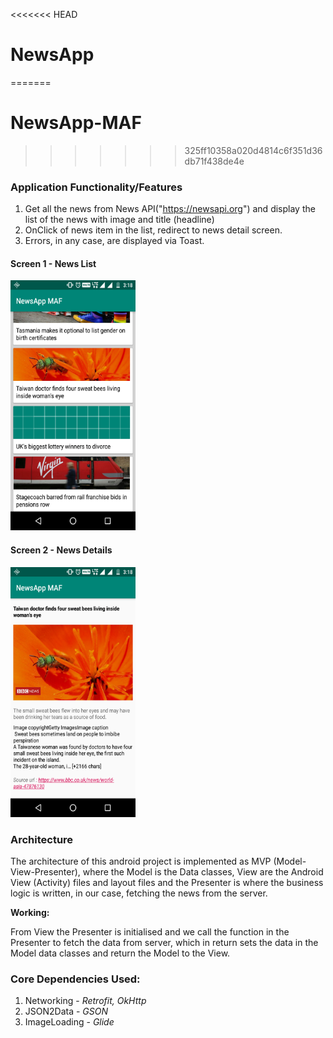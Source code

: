 <<<<<<< HEAD
# NewsApp
=======
# NewsApp-MAF
>>>>>>> 325ff10358a020d4814c6f351d36db71f438de4e

### Application Functionality/Features

1. Get all the news from News API("https://newsapi.org") and display the list of the news with image and title (headline)
2. OnClick of news item in the list, redirect to news detail screen.
3. Errors, in any case, are displayed via Toast.



#### Screen 1 - News List
<img src="https://github.com/ritesh-karmare/NewsApp/blob/master/news_list.png" width="200" height="400" />


#### Screen 2 - News Details
<img src="https://github.com/ritesh-karmare/NewsApp/blob/master/news_detail.png" width="200" height="400" />

### Architecture

The architecture of this android project is implemented as MVP (Model-View-Presenter), where the Model is the Data classes, View are the Android View (Activity) files and layout files and the Presenter is where the business logic is written, in our case, fetching the news from the server.

**Working:**

From View the Presenter is initialised and we call the function in the Presenter to fetch the data from server, which in return sets the data in the Model data classes and return the Model to the View.


### Core Dependencies Used:

1. Networking - *Retrofit, OkHttp* <br />
2. JSON2Data - *GSON* <br />
3. ImageLoading - *Glide*
